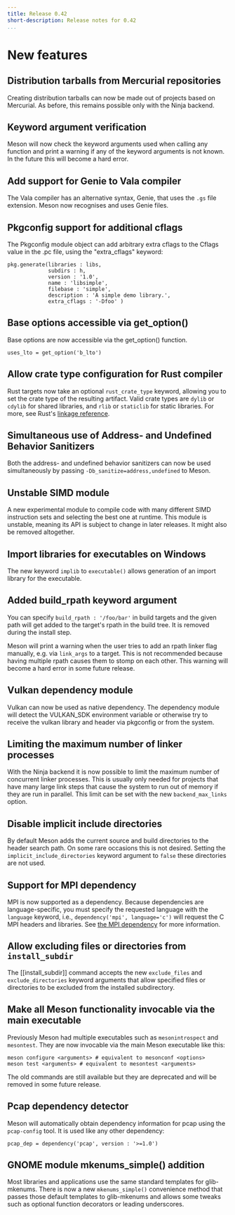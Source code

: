 ```yaml
---
title: Release 0.42
short-description: Release notes for 0.42
...
```


# New features

## Distribution tarballs from Mercurial repositories

Creating distribution tarballs can now be made out of projects based
on Mercurial. As before, this remains possible only with the Ninja
backend.

## Keyword argument verification

Meson will now check the keyword arguments used when calling any
function and print a warning if any of the keyword arguments is not
known. In the future this will become a hard error.

## Add support for Genie to Vala compiler

The Vala compiler has an alternative syntax, Genie, that uses the
`.gs` file extension. Meson now recognises and uses Genie files.

## Pkgconfig support for additional cflags

The Pkgconfig module object can add arbitrary extra cflags to the Cflags
value in the .pc file, using the "extra_cflags" keyword:
```meson
pkg.generate(libraries : libs,
             subdirs : h,
             version : '1.0',
             name : 'libsimple',
             filebase : 'simple',
             description : 'A simple demo library.',
             extra_cflags : '-Dfoo' )
```

## Base options accessible via get_option()

Base options are now accessible via the get_option() function.
```meson
uses_lto = get_option('b_lto')
```

## Allow crate type configuration for Rust compiler

Rust targets now take an optional `rust_crate_type` keyword, allowing
you to set the crate type of the resulting artifact. Valid crate types
are `dylib` or `cdylib` for shared libraries, and `rlib` or
`staticlib` for static libraries. For more, see Rust's [linkage
reference][rust-linkage].

[rust-linkage]: https://doc.rust-lang.org/reference/linkage.html

## Simultaneous use of Address- and Undefined Behavior Sanitizers

Both the address- and undefined behavior sanitizers can now be used
simultaneously by passing `-Db_sanitize=address,undefined` to Meson.

## Unstable SIMD module

A new experimental module to compile code with many different SIMD
instruction sets and selecting the best one at runtime. This module
is unstable, meaning its API is subject to change in later releases.
It might also be removed altogether.


## Import libraries for executables on Windows

The new keyword `implib` to `executable()` allows generation of an import
library for the executable.

## Added build_rpath keyword argument

You can specify `build_rpath : '/foo/bar'` in build targets and the
given path will get added to the target's rpath in the build tree. It
is removed during the install step.

Meson will print a warning when the user tries to add an rpath linker
flag manually, e.g. via `link_args` to a target. This is not
recommended because having multiple rpath causes them to stomp on each
other. This warning will become a hard error in some future release.

## Vulkan dependency module

Vulkan can now be used as native dependency. The dependency module
will detect the VULKAN_SDK environment variable or otherwise try to
receive the vulkan library and header via pkgconfig or from the
system.

## Limiting the maximum number of linker processes

With the Ninja backend it is now possible to limit the maximum number of
concurrent linker processes. This is usually only needed for projects
that have many large link steps that cause the system to run out of
memory if they are run in parallel. This limit can be set with the
new `backend_max_links` option.

## Disable implicit include directories

By default Meson adds the current source and build directories to the
header search path. On some rare occasions this is not desired. Setting
the `implicit_include_directories` keyword argument to `false` these
directories are not used.

## Support for MPI dependency

MPI is now supported as a dependency. Because dependencies are
language-specific, you must specify the requested language with the
`language` keyword, i.e., `dependency('mpi', language='c')` will
request the C MPI headers and libraries. See [the MPI
dependency](Dependencies.md#mpi) for more information.

## Allow excluding files or directories from `install_subdir`

The [[install_subdir]] command
accepts the new `exclude_files` and `exclude_directories` keyword
arguments that allow specified files or directories to be excluded
from the installed subdirectory.

## Make all Meson functionality invocable via the main executable

Previously Meson had multiple executables such as `mesonintrospect`
and `mesontest`. They are now invocable via the main Meson executable
like this:

    meson configure <arguments> # equivalent to mesonconf <options>
    meson test <arguments> # equivalent to mesontest <arguments>

The old commands are still available but they are deprecated
and will be removed in some future release.

## Pcap dependency detector

Meson will automatically obtain dependency information for pcap
using the `pcap-config` tool. It is used like any other dependency:

```meson
pcap_dep = dependency('pcap', version : '>=1.0')
```

## GNOME module mkenums_simple() addition

Most libraries and applications use the same standard templates for
glib-mkenums. There is now a new `mkenums_simple()` convenience method
that passes those default templates to glib-mkenums and allows some tweaks
such as optional function decorators or leading underscores.
